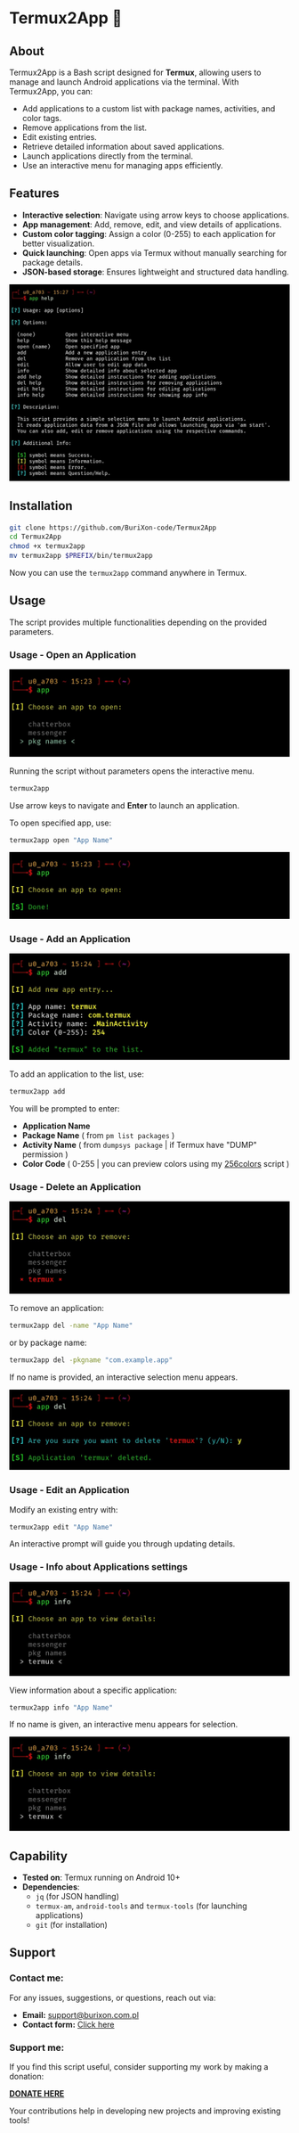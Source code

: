 # Termux2App 📱

## About
Termux2App is a Bash script designed for **Termux**, allowing users to manage and launch Android applications via the terminal. With Termux2App, you can:
- Add applications to a custom list with package names, activities, and color tags.
- Remove applications from the list.
- Edit existing entries.
- Retrieve detailed information about saved applications.
- Launch applications directly from the terminal.
- Use an interactive menu for managing apps efficiently.

## Features
- **Interactive selection**: Navigate using arrow keys to choose applications.
- **App management**: Add, remove, edit, and view details of applications.
- **Custom color tagging**: Assign a color (0-255) to each application for better visualization.
- **Quick launching**: Open apps via Termux without manually searching for package details.
- **JSON-based storage**: Ensures lightweight and structured data handling.

![screenshot](/help.jpg)

## Installation
```sh
git clone https://github.com/BuriXon-code/Termux2App
cd Termux2App
chmod +x termux2app
mv termux2app $PREFIX/bin/termux2app
```

Now you can use the `termux2app` command anywhere in Termux.

## Usage
The script provides multiple functionalities depending on the provided parameters.

### Usage - Open an Application

![screenshot](/open1.jpg)

Running the script without parameters opens the interactive menu.
```sh
termux2app
```
Use arrow keys to navigate and **Enter** to launch an application.

To open specified app, use:
```sh
termux2app open "App Name"
```

![screenshot](/open2.jpg)

### Usage - Add an Application

![screenshot](/add1.jpg)

To add an application to the list, use:
```sh
termux2app add
```
You will be prompted to enter:
- **Application Name**
- **Package Name** ( from `pm list packages` )
- **Activity Name** ( from `dumpsys package` | if Termux have "DUMP" permission )
- **Color Code** ( 0-255 | you can preview colors using my [256colors](https://github.com/BuriXon-code/256colors) script )

### Usage - Delete an Application

![screenshot](/del1.jpg)

To remove an application:
```sh
termux2app del -name "App Name"
```
or by package name:
```sh
termux2app del -pkgname "com.example.app"
```
If no name is provided, an interactive selection menu appears.

![screenshot](/del2.jpg)

### Usage - Edit an Application
Modify an existing entry with:
```sh
termux2app edit "App Name"
```
An interactive prompt will guide you through updating details.

### Usage - Info about Applications settings

![screenshot](/info1.jpg)

View information about a specific application:
```sh
termux2app info "App Name"
```
If no name is given, an interactive menu appears for selection.

![screenshot](/info1.jpg)

## Capability
- **Tested on**: Termux running on Android 10+
- **Dependencies**:
  - `jq` (for JSON handling)
  - `termux-am`, `android-tools` and `termux-tools` (for launching applications)
  - `git` (for installation)

## Support
### Contact me:
For any issues, suggestions, or questions, reach out via:

- **Email:** support@burixon.com.pl  
- **Contact form:** [Click here](https://burixon.com.pl/kontakt.php)

### Support me:
If you find this script useful, consider supporting my work by making a donation:

[**DONATE HERE**](https://burixon.com.pl/donate/)

Your contributions help in developing new projects and improving existing tools!
